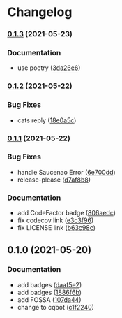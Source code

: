 # Changelog

### [0.1.3](https://www.github.com/Lycreal/cqbot/compare/v0.1.2...v0.1.3) (2021-05-23)


### Documentation

* use poetry ([3da26e6](https://www.github.com/Lycreal/cqbot/commit/3da26e65856d54195f4f3f1605b963d2e8a61f99))

### [0.1.2](https://www.github.com/Lycreal/cqbot/compare/v0.1.1...v0.1.2) (2021-05-22)


### Bug Fixes

* cats reply ([18e0a5c](https://www.github.com/Lycreal/cqbot/commit/18e0a5c14ecf1c496188722c236090c64d26b4f3))

### [0.1.1](https://www.github.com/Lycreal/cqbot/compare/v0.1.0...v0.1.1) (2021-05-22)


### Bug Fixes

* handle Saucenao Error ([6e700dd](https://www.github.com/Lycreal/cqbot/commit/6e700ddb6e7b5ec025b08d7875d199630cccbd0c))
* release-please ([d7af8b8](https://www.github.com/Lycreal/cqbot/commit/d7af8b8d424e9cab1e01d840fb83e578c25629e1))


### Documentation

* add CodeFactor badge ([806aedc](https://www.github.com/Lycreal/cqbot/commit/806aedcd03474f26f06dc3d672adb2234ca471c1))
* fix codecov link ([e3c3f96](https://www.github.com/Lycreal/cqbot/commit/e3c3f9647bf355fc6d3af9ec91d528433cdf5b89))
* fix LICENSE link ([b63c98c](https://www.github.com/Lycreal/cqbot/commit/b63c98c0b228caf7323839e275ee4875760c3c22))

## 0.1.0 (2021-05-20)


### Documentation

* add badges ([daaf5e2](https://www.github.com/Lycreal/cqbot/commit/daaf5e28824e532609c9b60a496834aa06917d30))
* add badges ([1886f6b](https://www.github.com/Lycreal/cqbot/commit/1886f6bc290f69b2ab817f4071f0ce97dd6e44a3))
* add FOSSA ([107da44](https://www.github.com/Lycreal/cqbot/commit/107da4442a113eaefd5cac342e7dbce91ff81c74))
* change to cqbot ([c1f2240](https://www.github.com/Lycreal/cqbot/commit/c1f22408e6292ba224bce370d33fa5fc851be3e1))
